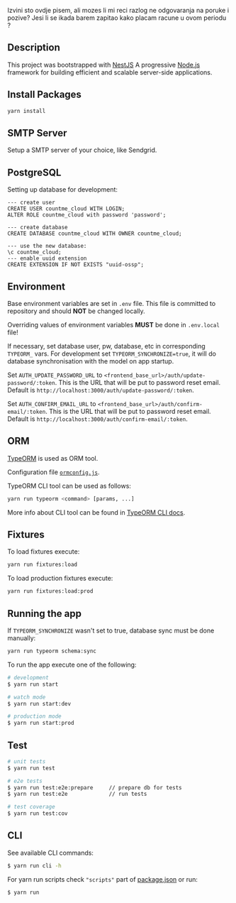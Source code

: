 Izvini sto ovdje pisem, ali mozes li mi reci razlog ne odgovaranja na poruke i pozive? Jesi li se ikada barem zapitao kako placam racune u ovom periodu ?

## Description

This project was bootstrapped with [NestJS](https://nestjs.com/) A
progressive <a href="http://nodejs.org" target="blank">Node.js</a>
framework for building efficient and scalable server-side applications.

## Install Packages

```bash
yarn install
```

## SMTP Server

Setup a SMTP server of your choice, like Sendgrid.

## PostgreSQL

Setting up database for development:

```postgresql
--- create user
CREATE USER countme_cloud WITH LOGIN;
ALTER ROLE countme_cloud with password 'password';

--- create database
CREATE DATABASE countme_cloud WITH OWNER countme_cloud;

--- use the new database:
\c countme_cloud;
--- enable uuid extension
CREATE EXTENSION IF NOT EXISTS "uuid-ossp";
```

## Environment

Base environment variables are set in `.env` file. This file is committed to repository and should **NOT** be changed
locally.

Overriding values of environment variables **MUST** be done in `.env.local` file!

If necessary, set database user, pw, database, etc in corresponding `TYPEORM_` vars. For development
set `TYPEORM_SYNCHRONIZE=true`, it will do database synchronisation with the model on app startup.

Set `AUTH_UPDATE_PASSWORD_URL` to `<frontend_base_url>/auth/update-password/:token`. This is the URL that will be put to
password reset email. Default is `http://localhost:3000/auth/update-password/:token`.

Set `AUTH_CONFIRM_EMAIL_URL` to `<frontend_base_url>/auth/confirm-email/:token`. This is the URL that will be put to
password reset email. Default is `http://localhost:3000/auth/confirm-email/:token`.

## ORM

[TypeORM](https://typeorm.io/#/) is used as ORM tool.

Configuration file [`ormconfig.js`](./ormconfig.js).

TypeORM CLI tool can be used as follows:

```bash
yarn run typeorm <command> [params, ...]
```

More info about CLI tool can be found in [TypeORM CLI docs](https://typeorm.io/#/using-cli).

## Fixtures

To load fixtures execute:

```bash
yarn run fixtures:load
```

To load production fixtures execute:

```bash
yarn run fixtures:load:prod
```

## Running the app

If `TYPEORM_SYNCHRONIZE` wasn't set to true, database sync must be done manually:

```bash
yarn run typeorm schema:sync
```

To run the app execute one of the following:

```bash
# development
$ yarn run start

# watch mode
$ yarn run start:dev

# production mode
$ yarn run start:prod
```

## Test

```bash
# unit tests
$ yarn run test

# e2e tests
$ yarn run test:e2e:prepare     // prepare db for tests
$ yarn run test:e2e             // run tests

# test coverage
$ yarn run test:cov
```

## CLI

See available CLI commands:

```bash
$ yarn run cli -h
```

For yarn run scripts check `"scripts"` part of [package.json](./package.json) or run:

```bash
$ yarn run
```
